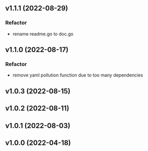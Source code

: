 ## v1.1.1 (2022-08-29)

### Refactor

- rename readme.go to doc.go

## v1.1.0 (2022-08-17)

### Refactor

- remove yaml pollution function due to too many dependencies

## v1.0.3 (2022-08-15)

## v1.0.2 (2022-08-11)

## v1.0.1 (2022-08-03)

## v1.0.0 (2022-04-18)
